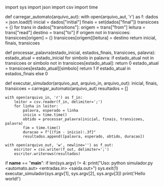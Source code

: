 import sys
import json
import csv
import time

def carregar_automato(arquivo_aut):
    with open(arquivo_aut, 'r') as f:
        dados = json.load(f)
    inicial = dados["initial"]
    finais = set(dados["final"])
    transicoes = {}
    for trans in dados["transitions"]:
        origem = trans["from"]
        leitura = trans["read"]
        destino = trans["to"]
        if origem not in transicoes:
            transicoes[origem] = {}
        transicoes[origem][leitura] = destino
    return inicial, finais, transicoes

def processar_palavra(estado_inicial, estados_finais, transicoes, palavra):
    estado_atual = estado_inicial
    for simbolo in palavra:
        if estado_atual not in transicoes or simbolo not in transicoes[estado_atual]:
            return 0
        estado_atual = transicoes[estado_atual][simbolo]
    return 1 if estado_atual in estados_finais else 0

def executar_simulador(arquivo_aut, arquivo_in, arquivo_out):
    inicial, finais, transicoes = carregar_automato(arquivo_aut)
    resultados = []

    with open(arquivo_in, 'r') as f_in:
        leitor = csv.reader(f_in, delimiter=';')
        for linha in leitor:
            palavra, esperado = linha
            inicio = time.time()
            obtido = processar_palavra(inicial, finais, transicoes, palavra)
            fim = time.time()
            duracao = f"{(fim - inicio):.3f}"
            resultados.append([palavra, esperado, obtido, duracao])

    with open(arquivo_out, 'w', newline='') as f_out:
        escritor = csv.writer(f_out, delimiter=';')
        escritor.writerows(resultados)

if __name__ == "__main__":
    if len(sys.argv) != 4:
        print("Uso: python simulador.py <automato.aut> <entradas.in> <saida.out>")
        sys.exit(1)
    executar_simulador(sys.argv[1], sys.argv[2], sys.argv[3])
    print('Hello world!')
